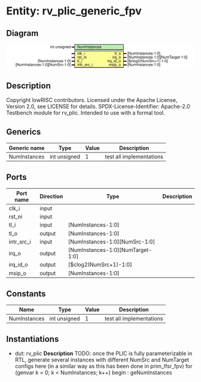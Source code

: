 # Entity: rv_plic_generic_fpv
## Diagram
![Diagram](rv_plic_generic_fpv.svg "Diagram")
## Description
Copyright lowRISC contributors.
 Licensed under the Apache License, Version 2.0, see LICENSE for details.
 SPDX-License-Identifier: Apache-2.0
 Testbench module for rv_plic. Intended to use with a formal tool.
 
## Generics
| Generic name | Type         | Value | Description               |
| ------------ | ------------ | ----- | ------------------------- |
| NumInstances | int unsigned | 1     | test all implementations  |
## Ports
| Port name  | Direction | Type                              | Description |
| ---------- | --------- | --------------------------------- | ----------- |
| clk_i      | input     |                                   |             |
| rst_ni     | input     |                                   |             |
| tl_i       | input     | [NumInstances-1:0]                |             |
| tl_o       | output    | [NumInstances-1:0]                |             |
| intr_src_i | input     | [NumInstances-1:0][NumSrc-1:0]    |             |
| irq_o      | output    | [NumInstances-1:0][NumTarget-1:0] |             |
| irq_id_o   | output    | [$clog2(NumSrc+1)-1:0]            |             |
| msip_o     | output    | [NumInstances-1:0]                |             |
## Constants
| Name         | Type         | Value | Description               |
| ------------ | ------------ | ----- | ------------------------- |
| NumInstances | int unsigned | 1     | test all implementations  |
## Instantiations
- dut: rv_plic
**Description**
TODO: once the PLIC is fully parameterizable in RTL, generate
several instances with different NumSrc and NumTarget configs here
(in a similar way as this has been done in prim_lfsr_fpv)
for (genvar k = 0; k < NumInstances; k++) begin : geNumInstances

